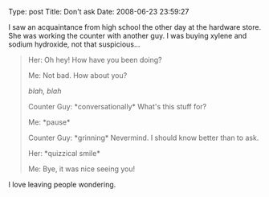 Type: post
Title: Don't ask
Date: 2008-06-23 23:59:27

I saw an acquaintance from high school the other day at the hardware store. She was working the counter with another guy. I was buying xylene and sodium hydroxide, not that suspicious...

> Her: Oh hey! How have you been doing?
>
> Me: Not bad. How about you?
>
> *blah, blah*
>
> Counter Guy: \*conversationally\* What's this stuff for?
> 
> Me: \*pause\*
> 
> Counter Guy: \*grinning\* Nevermind. I should know better than to ask.
>
> Her: \*quizzical smile\*
>
> Me: Bye, it was nice seeing you!

I love leaving people wondering.